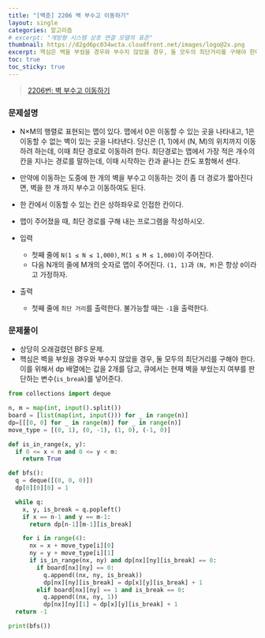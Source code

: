 ```yaml
---
title: "[백준] 2206 벽 부수고 이동하기"
layout: single
categories: 알고리즘
# excerpt: "개방형 시스템 상호 연결 모델의 표준"
thumbnail: https://d2gd6pc034wcta.cloudfront.net/images/logo@2x.png
excerpt: 핵심은 벽을 부쉈을 경우와 부수지 않았을 경우, 둘 모두의 최단거리를 구해야 한다. 이를 위해서 dp 배열에는 값을 2개를 담고, 큐에서는 현재 벽을 부쉈는지 여부를 판단하는 변수(`is_break`)를 넣어준다.
toc: true
toc_sticky: true
---
```


> [2206번: 벽 부수고 이동하기](https://www.acmicpc.net/problem/2206)
>

### 문제설명

- N×M의 행렬로 표현되는 맵이 있다. 맵에서 0은 이동할 수 있는 곳을 나타내고, 1은 이동할 수 없는 벽이 있는 곳을 나타낸다. 당신은 (1, 1)에서 (N, M)의 위치까지 이동하려 하는데, 이때 최단 경로로 이동하려 한다. 최단경로는 맵에서 가장 적은 개수의 칸을 지나는 경로를 말하는데, 이때 시작하는 칸과 끝나는 칸도 포함해서 센다.
- 만약에 이동하는 도중에 한 개의 벽을 부수고 이동하는 것이 좀 더 경로가 짧아진다면, 벽을 한 개 까지 부수고 이동하여도 된다.
- 한 칸에서 이동할 수 있는 칸은 상하좌우로 인접한 칸이다.
- 맵이 주어졌을 때, 최단 경로를 구해 내는 프로그램을 작성하시오.

- 입력
    - 첫째 줄에 `N(1 ≤ N ≤ 1,000)`, `M(1 ≤ M ≤ 1,000)`이 주어진다.
    - 다음 N개의 줄에 M개의 숫자로 맵이 주어진다. `(1, 1)`과 `(N, M)`은 항상 `0`이라고 가정하자.
- 출력
    - 첫째 줄에 `최단 거리`를 출력한다. 불가능할 때는 `-1`을 출력한다.

### 문제풀이

- 상당히 오래걸렸던 BFS 문제.
- 핵심은 벽을 부쉈을 경우와 부수지 않았을 경우, 둘 모두의 최단거리를 구해야 한다. 이를 위해서 dp 배열에는 값을 2개를 담고, 큐에서는 현재 벽을 부쉈는지 여부를 판단하는 변수(`is_break`)를 넣어준다.

```python
from collections import deque

n, m = map(int, input().split())
board = [list(map(int, input())) for _ in range(n)]
dp=[[[0, 0] for _ in range(m)] for _ in range(n)]
move_type = [(0, 1), (0, -1), (1, 0), (-1, 0)]

def is_in_range(x, y):
  if 0 <= x < n and 0 <= y < m:
    return True

def bfs():
  q = deque([(0, 0, 0)])
  dp[0][0][0] = 1

  while q:
    x, y, is_break = q.popleft()
    if x == n-1 and y == m-1:
      return dp[n-1][m-1][is_break]

    for i in range(4):
      nx = x + move_type[i][0]
      ny = y + move_type[i][1]
      if is_in_range(nx, ny) and dp[nx][ny][is_break] == 0:
        if board[nx][ny] == 0:
          q.append((nx, ny, is_break))
          dp[nx][ny][is_break] = dp[x][y][is_break] + 1
        elif board[nx][ny] == 1 and is_break == 0:
          q.append((nx, ny, 1))
          dp[nx][ny][1] = dp[x][y][is_break] + 1
  return -1

print(bfs())
```